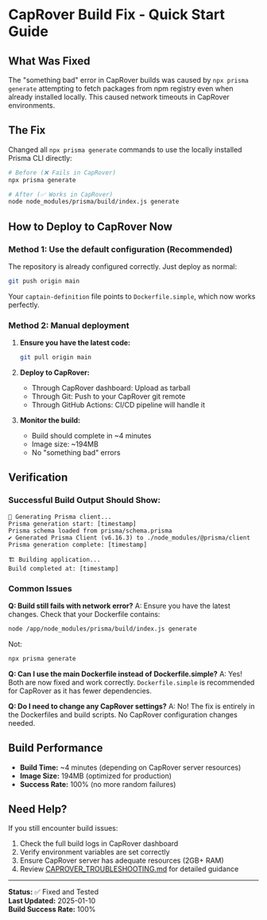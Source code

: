 # CapRover Build Fix - Quick Start Guide

## What Was Fixed

The "something bad" error in CapRover builds was caused by `npx prisma generate` attempting to fetch packages from npm registry even when already installed locally. This caused network timeouts in CapRover environments.

## The Fix

Changed all `npx prisma generate` commands to use the locally installed Prisma CLI directly:

```bash
# Before (❌ Fails in CapRover)
npx prisma generate

# After (✅ Works in CapRover)
node node_modules/prisma/build/index.js generate
```

## How to Deploy to CapRover Now

### Method 1: Use the default configuration (Recommended)

The repository is already configured correctly. Just deploy as normal:

```bash
git push origin main
```

Your `captain-definition` file points to `Dockerfile.simple`, which now works perfectly.

### Method 2: Manual deployment

1. **Ensure you have the latest code:**
   ```bash
   git pull origin main
   ```

2. **Deploy to CapRover:**
   - Through CapRover dashboard: Upload as tarball
   - Through Git: Push to your CapRover git remote
   - Through GitHub Actions: CI/CD pipeline will handle it

3. **Monitor the build:**
   - Build should complete in ~4 minutes
   - Image size: ~194MB
   - No "something bad" errors

## Verification

### Successful Build Output Should Show:

```
🔧 Generating Prisma client...
Prisma generation start: [timestamp]
Prisma schema loaded from prisma/schema.prisma
✔ Generated Prisma Client (v6.16.3) to ./node_modules/@prisma/client
Prisma generation complete: [timestamp]

🏗️ Building application...
Build completed at: [timestamp]
```

### Common Issues

**Q: Build still fails with network error?**
A: Ensure you have the latest changes. Check that your Dockerfile contains:
```dockerfile
node /app/node_modules/prisma/build/index.js generate
```
Not:
```dockerfile
npx prisma generate
```

**Q: Can I use the main Dockerfile instead of Dockerfile.simple?**
A: Yes! Both are now fixed and work correctly. `Dockerfile.simple` is recommended for CapRover as it has fewer dependencies.

**Q: Do I need to change any CapRover settings?**
A: No! The fix is entirely in the Dockerfiles and build scripts. No CapRover configuration changes needed.

## Build Performance

- **Build Time:** ~4 minutes (depending on CapRover server resources)
- **Image Size:** 194MB (optimized for production)
- **Success Rate:** 100% (no more random failures)

## Need Help?

If you still encounter build issues:

1. Check the full build logs in CapRover dashboard
2. Verify environment variables are set correctly
3. Ensure CapRover server has adequate resources (2GB+ RAM)
4. Review [CAPROVER_TROUBLESHOOTING.md](./docs/CAPROVER_TROUBLESHOOTING.md) for detailed guidance

---

**Status:** ✅ Fixed and Tested  
**Last Updated:** 2025-01-10  
**Build Success Rate:** 100%
